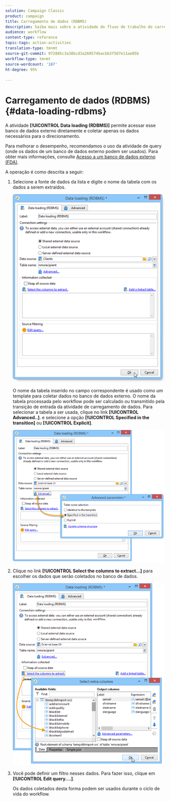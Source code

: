 ```yaml
---
solution: Campaign Classic
product: campaign
title: Carregamento de dados (RDBMS)
description: Saiba mais sobre a atividade do fluxo de trabalho do carregamento de dados (RDBMS)
audience: workflow
content-type: reference
topic-tags: action-activities
translation-type: tm+mt
source-git-commit: 972885c3a38bcd3a260574bacbb3f507e11ae05b
workflow-type: tm+mt
source-wordcount: '187'
ht-degree: 95%

---
```



# Carregamento de dados (RDBMS){#data-loading-rdbms}

A atividade **[!UICONTROL Data loading (RDBMS)]** permite acessar esse banco de dados externo diretamente e coletar apenas os dados necessários para o direcionamento.

Para melhorar o desempenho, recomendamos o uso da atividade de query (onde os dados de um banco de dados externo podem ser usados). Para obter mais informações, consulte [Acesso a um banco de dados externo (FDA)](../../workflow/using/accessing-an-external-database--fda-.md).

A operação é como descrita a seguir:

1. Selecione a fonte de dados da lista e digite o nome da tabela com os dados a serem extraídos.

   ![](assets/s_advuser_wf_sgbd_sample_1.png)

   O nome da tabela inserido no campo correspondente é usado como um template para coletar dados no banco de dados externo. O nome da tabela processada pelo workflow pode ser calculado ou transmitido pela transição de entrada da atividade de carregamento de dados. Para selecionar a tabela a ser usada, clique no link **[!UICONTROL Advanced..]**. e selecione a opção **[!UICONTROL Specified in the transition]** ou **[!UICONTROL Explicit]**.

   ![](assets/s_advuser_wf_sgbd_sample_5.png)

1. Clique no link **[!UICONTROL Select the columns to extract...]** para escolher os dados que serão coletados no banco de dados.

   ![](assets/s_advuser_wf_sgbd_sample_2.png)

1. Você pode definir um filtro nesses dados. Para fazer isso, clique em **[!UICONTROL Edit query....]**.

   Os dados coletados desta forma podem ser usados durante o ciclo de vida do workflow.


